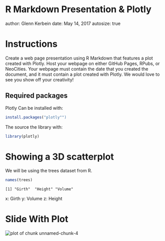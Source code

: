 R Markdown Presentation & Plotly
========================================================
author: Glenn Kerbein
date: May 14, 2017
autosize: true

Instructions
========================================================

Create a web page presentation using R Markdown that features a plot created with Plotly. Host your webpage on either GitHub Pages, RPubs, or NeoCities. Your webpage must contain the date that you created the document, and it must contain a plot created with Plotly. We would love to see you show off your creativity!

## Required packages
Plotly
Can be installed with:

```r
install.packages("plotly"")
```
The source the library with:

```r
library(plotly)
```

Showing a 3D scatterplot
========================================================

We will be using the trees dataset from R.

```r
names(trees)
```

```
[1] "Girth"  "Height" "Volume"
```
x: Girth
y: Volume
z: Height

Slide With Plot
========================================================

![plot of chunk unnamed-chunk-4](PlotlyPresentation-figure/unnamed-chunk-4-1.png)
